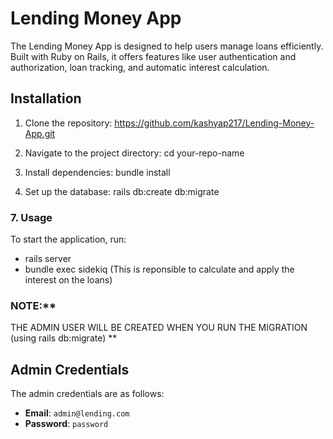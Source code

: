 # Lending Money App

The Lending Money App is designed to help users manage loans efficiently. Built with Ruby on Rails, it offers features like user authentication and authorization, loan tracking, and automatic interest calculation.


## Installation
1. Clone the repository:
   https://github.com/kashyap217/Lending-Money-App.git

2. Navigate to the project directory:
   cd your-repo-name

3. Install dependencies:
   bundle install

4. Set up the database:
   rails db:create db:migrate

### 7. **Usage**

To start the application, run:
   - rails server
   - bundle exec sidekiq (This is reponsible to calculate and apply the interest on the loans)

### NOTE:**
THE ADMIN USER WILL BE CREATED WHEN YOU RUN THE MIGRATION (using rails db:migrate) **

## Admin Credentials

The admin credentials are as follows:

- **Email**: `admin@lending.com`
- **Password**: `password`

